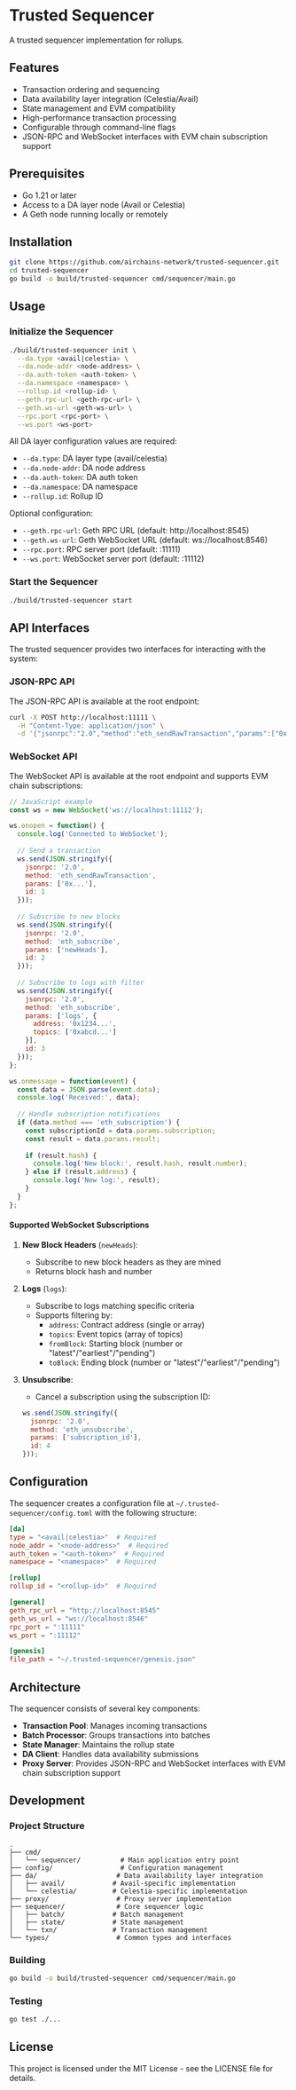 # Trusted Sequencer

A trusted sequencer implementation for rollups.

## Features

- Transaction ordering and sequencing
- Data availability layer integration (Celestia/Avail)
- State management and EVM compatibility
- High-performance transaction processing
- Configurable through command-line flags
- JSON-RPC and WebSocket interfaces with EVM chain subscription support

## Prerequisites

- Go 1.21 or later
- Access to a DA layer node (Avail or Celestia)
- A Geth node running locally or remotely

## Installation

```bash
git clone https://github.com/airchains-network/trusted-sequencer.git
cd trusted-sequencer
go build -o build/trusted-sequencer cmd/sequencer/main.go
```

## Usage

### Initialize the Sequencer

```bash
./build/trusted-sequencer init \
  --da.type <avail|celestia> \
  --da.node-addr <node-address> \
  --da.auth-token <auth-token> \
  --da.namespace <namespace> \
  --rollup.id <rollup-id> \
  --geth.rpc-url <geth-rpc-url> \
  --geth.ws-url <geth-ws-url> \
  --rpc.port <rpc-port> \
  --ws.port <ws-port>
```

All DA layer configuration values are required:
- `--da.type`: DA layer type (avail/celestia)
- `--da.node-addr`: DA node address
- `--da.auth-token`: DA auth token
- `--da.namespace`: DA namespace
- `--rollup.id`: Rollup ID

Optional configuration:
- `--geth.rpc-url`: Geth RPC URL (default: http://localhost:8545)
- `--geth.ws-url`: Geth WebSocket URL (default: ws://localhost:8546)
- `--rpc.port`: RPC server port (default: :11111)
- `--ws.port`: WebSocket server port (default: :11112)

### Start the Sequencer

```bash
./build/trusted-sequencer start
```

## API Interfaces

The trusted sequencer provides two interfaces for interacting with the system:

### JSON-RPC API

The JSON-RPC API is available at the root endpoint:

```bash
curl -X POST http://localhost:11111 \
  -H "Content-Type: application/json" \
  -d '{"jsonrpc":"2.0","method":"eth_sendRawTransaction","params":["0x..."],"id":1}'
```

### WebSocket API

The WebSocket API is available at the root endpoint and supports EVM chain subscriptions:

```javascript
// JavaScript example
const ws = new WebSocket('ws://localhost:11112');

ws.onopen = function() {
  console.log('Connected to WebSocket');
  
  // Send a transaction
  ws.send(JSON.stringify({
    jsonrpc: '2.0',
    method: 'eth_sendRawTransaction',
    params: ['0x...'],
    id: 1
  }));
  
  // Subscribe to new blocks
  ws.send(JSON.stringify({
    jsonrpc: '2.0',
    method: 'eth_subscribe',
    params: ['newHeads'],
    id: 2
  }));
  
  // Subscribe to logs with filter
  ws.send(JSON.stringify({
    jsonrpc: '2.0',
    method: 'eth_subscribe',
    params: ['logs', {
      address: '0x1234...',
      topics: ['0xabcd...']
    }],
    id: 3
  }));
};

ws.onmessage = function(event) {
  const data = JSON.parse(event.data);
  console.log('Received:', data);
  
  // Handle subscription notifications
  if (data.method === 'eth_subscription') {
    const subscriptionId = data.params.subscription;
    const result = data.params.result;
    
    if (result.hash) {
      console.log('New block:', result.hash, result.number);
    } else if (result.address) {
      console.log('New log:', result);
    }
  }
};
```

#### Supported WebSocket Subscriptions

1. **New Block Headers** (`newHeads`):
   - Subscribe to new block headers as they are mined
   - Returns block hash and number

2. **Logs** (`logs`):
   - Subscribe to logs matching specific criteria
   - Supports filtering by:
     - `address`: Contract address (single or array)
     - `topics`: Event topics (array of topics)
     - `fromBlock`: Starting block (number or "latest"/"earliest"/"pending")
     - `toBlock`: Ending block (number or "latest"/"earliest"/"pending")

3. **Unsubscribe**:
   - Cancel a subscription using the subscription ID:
   ```javascript
   ws.send(JSON.stringify({
     jsonrpc: '2.0',
     method: 'eth_unsubscribe',
     params: ['subscription_id'],
     id: 4
   }));
   ```

## Configuration

The sequencer creates a configuration file at `~/.trusted-sequencer/config.toml` with the following structure:

```toml
[da]
type = "<avail|celestia>"  # Required
node_addr = "<node-address>"  # Required
auth_token = "<auth-token>"  # Required
namespace = "<namespace>"  # Required

[rollup]
rollup_id = "<rollup-id>"  # Required

[general]
geth_rpc_url = "http://localhost:8545"
geth_ws_url = "ws://localhost:8546"
rpc_port = ":11111"
ws_port = ":11112"

[genesis]
file_path = "~/.trusted-sequencer/genesis.json"
```

## Architecture

The sequencer consists of several key components:

- **Transaction Pool**: Manages incoming transactions
- **Batch Processor**: Groups transactions into batches
- **State Manager**: Maintains the rollup state
- **DA Client**: Handles data availability submissions
- **Proxy Server**: Provides JSON-RPC and WebSocket interfaces with EVM chain subscription support

## Development

### Project Structure

```
.
├── cmd/
│   └── sequencer/          # Main application entry point
├── config/                 # Configuration management
├── da/                    # Data availability layer integration
│   ├── avail/            # Avail-specific implementation
│   └── celestia/         # Celestia-specific implementation
├── proxy/                 # Proxy server implementation
├── sequencer/             # Core sequencer logic
│   ├── batch/            # Batch management
│   ├── state/            # State management
│   └── txn/              # Transaction management
└── types/                 # Common types and interfaces
```

### Building

```bash
go build -o build/trusted-sequencer cmd/sequencer/main.go
```

### Testing

```bash
go test ./...
```

## License

This project is licensed under the MIT License - see the LICENSE file for details.
